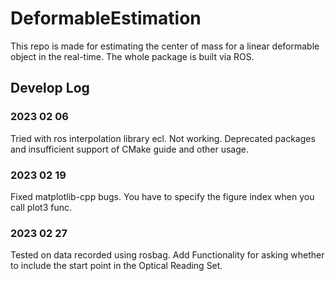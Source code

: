 # DeformableEstimation

This repo is made for estimating the center of mass for a linear deformable object in the real-time. The whole package is built via ROS.


## Develop Log
### 2023 02 06
<p>Tried with ros interpolation library ecl. Not working. Deprecated packages and insufficient support of CMake guide and other usage.</p>

### 2023 02 19
<p>
Fixed matplotlib-cpp bugs.
You have to specify the figure index when you call plot3 func.</p>

### 2023 02 27
<p>
Tested on data recorded using rosbag.
Add Functionality for asking whether to include the start point in the Optical Reading Set.</p>